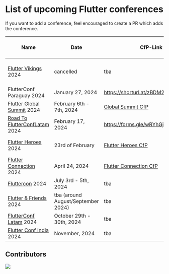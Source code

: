 # List of upcoming Flutter conferences

If you want to add a conference, feel encouraged to create a PR which adds the conference.

| Name                                                               | Date                               | CfP-Link                                                                                                                 | CfP-Deadline-Date        | Place                               | Aprox. Attendees |
| ------------------------------------------------------------------ | ---------------------------------- | ------------------------------------------------------------------------------------------------------------------------ | ------------------------ | ----------------------------------- | ---------------- |
| [Flutter Vikings](https://fluttervikings.com/) 2024                | cancelled                          | tba                                                                                                                      | tba                      | Malmö, Sweden / Copenhagen, Denmark | 500 ?            |
| FlutterConf Paraguay 2024                                          | January 27, 2024                   | https://shorturl.at/zBDM2                                                                                                | January 5, 2024          | Asunción, Paraguay                  | 500-1000         |
| [Flutter Global Summit](https://events.geekle.us/flutter) 2024     | February 6th - 7th, 2024           | [Global Summit CfP](https://docs.google.com/forms/d/e/1FAIpQLScbZEiHXQRRjebkPQM87cisJdkibaD2qd3nRdMiADmP5129Ww/viewform) | ???                      | Online                              | 5000 +           |
| [Road To FlutterConfLatam](https://peru.flutterconflatam.dev) 2024 | February 17, 2024                  | https://forms.gle/wRYhGjMNk9e8rvVo8                                                                                      | Friday, January 12, 2024 | Arequipa, Perú                      | 500-1000         |
| [Flutter Heroes](https://flutterheroes.com/) 2024                  | 23rd of February                   | [Flutter Heroes CfP](https://papers.synesthesia.it/flutter-heroes-2024/cfp)                                              | 4th of December 2023     | Turin, Italy & Online               | ???              |
| [Flutter Connection](https://flutterconnection.io/) 2024           | April 24, 2024                     | [Flutter Connection CfP](https://flutterconnection.io/cfp)                                                               | February 10, 2024        | Paris, France                       | ???              |
| [Fluttercon](https://fluttercon.dev/) 2024                         | July 3rd - 5th, 2024               | tba                                                                                                                      | tba                      | Berlin, Germany                     | 1000+            |
| [Flutter & Friends](https://www.flutterfriends.dev/) 2024          | tba (around August/September 2024) | tba                                                                                                                      | tba                      | Stockholm, Sweden                   | ???              |
| [FlutterConf Latam](https://flutterconflatam.dev/) 2024            | October 29th - 30th, 2024          | tba                                                                                                                      | tba                      | Arequipa, Perú                      | 300 - 500        |
| [Flutter Conf India](https://flutterconf.in/home) 2024             | November, 2024                     | tba                                                                                                                      | tba                      | tba, India                          | 500-1000         |

## Contributors

<a href="https://github.com/m-theis/flutter_conferences/graphs/contributors">
  <img src="https://contrib.rocks/image?repo=m-theis/flutter_conferences" />
</a>
